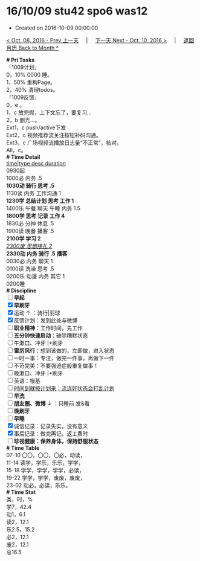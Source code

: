# 16/10/09 stu42 spo6 was12

- Created on 2016-10-09 00:00:00

[< Oct. 08, 2016 - Prev 上一天](/lifelogs/2016/10/d08.md) &nbsp; &nbsp; | &nbsp; &nbsp; [下一天 Next - Oct. 10, 2016 >](/lifelogs/2016/10/d10.md) &nbsp; &nbsp; |  &nbsp; &nbsp; [返回月历 Back to Month ^](/lifelogs/2016/10/index.md)
<br/><div><b># Pri Tasks</b></div><div>「1009计划」</div><div>0，10% 0000 睡。</div><div>1，50% 重构Page。</div><div>2，40% 清理todos。</div><div>「1009反馈」</div><div>0，e 。</div><div>1，c 放完假，上下文忘了，要复习…</div><div>2，b 删光…。</div><div>Ext1，c push/active下发</div><div>Ext2，c 视频推荐流关注按钮补码沟通。</div><div>Ext3，c 广场视频流播放日志量“不正常”，核对。</div><div>All，c。</div><div><b># Time Detail</b></div><div><u>time|type desc duration</u></div><div>0930起</div><div>1000必 内务 .5</div><div><b>1030动 骑行 思考 .5</b></div><div>1130读 内务 工作沟通 1</div><div><b>1230学 总结计划 思考 工作 1</b></div><div>1400乐 午餐 聊天 午睡 内务 1.5</div><div><b>1800学 思考 记录 工作 4</b></div><div>1830必 分神 休息 .5</div><div>1900读 晚餐 播客 .5</div><div><b>2100学 学习 2</b></div><div><u><i>2300废 思想挣扎 2</i></u></div><div><b>2330动 内务 骑行 .5</b> <b>播客</b></div><div>0030必 内务 聊天 1</div><div>0100读 洗澡 思考 .5</div><div>0200乐 动漫 内务 其它 1</div><div>0200睡</div><div><b># Discipline</b></div><div><b><input type="checkbox"/></b><b>早起</b></div><div><input checked="true" type="checkbox"/><b>早刷牙</b></div><div><input checked="true" type="checkbox"/>运动 ↑ ：骑行|羽球</div><div><input checked="true" type="checkbox"/>反馈计划：发到此处与微博</div><div><input type="checkbox"/><b>职业精神</b>：工作时间，先工作</div><div><input type="checkbox"/><b>五分钟快速启动</b>：破除糟糕状态</div><div><input type="checkbox"/>午漱口、冲牙 |+刷牙</div><div><input type="checkbox"/><b>雷厉风行</b>：想到该做的，立即做，进入状态</div><div><input type="checkbox"/>一时一事：专注，做完一件事，再做下一件</div><div><input type="checkbox"/>不苛完美：不要强迫症般重复做事！</div><div><input type="checkbox"/>晚漱口、冲牙 |+刷牙</div><div><input type="checkbox"/>英语：根基</div><div><u><input type="checkbox"/></u><u>时间到就按计划来；流连好状态会打乱计划</u></div><div><input type="checkbox"/><b>早洗</b></div><div><b><input type="checkbox"/></b><b>朋友圈、微博</b> ↓ ：只睡前 发&amp;看</div><div><b><input type="checkbox"/></b><b>晚刷牙</b></div><div><input type="checkbox"/><b>早睡</b></div><div><input checked="true" type="checkbox"/>诚信记录：记录失实，没有意义</div><div><input checked="true" type="checkbox"/>事后记录：做完再记，返工费时</div><div><b><input type="checkbox"/></b><b>珍视健康：保养身体，保持舒服状态</b></div><div><b># Time Table</b></div><div>07-10 〇〇，〇〇，〇必，动读，</div><div>11-14 读学，学乐，乐乐，学学，</div><div>15-18 学学，学学，学学，必读，</div><div>19-22 学学，学学，废废，废废，</div><div>23-02 动必，必读，乐乐。</div><div><b># Time Stat</b></div><div>类，时，%</div><div>学7，42.4</div><div>动1，6.1</div><div>读2，12.1</div><div>乐2.5，15.2</div><div>必2，12.1</div><div>废2，12.1</div><div>总16.5</div>
